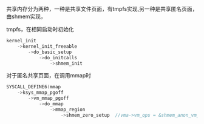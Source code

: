 共享内存分为两种，一种是共享文件页面，有tmpfs实现,另一种是共享匿名页面，由shmem实现，

tmpfs，在相同启动时初始化

```c
kernel_init
    ->kernel_init_freeable
        ->do_basic_setup
            ->do_initcalls
                ->shmem_init
```

对于匿名共享页面，在调用mmap时

```c
SYSCALL_DEFINE6(mmap
    ->ksys_mmap_pgoff
        ->vm_mmap_pgoff
            ->do_mmap
                ->mmap_region
                    ->shmem_zero_setup  //vma->vm_ops = &shmem_anon_vm_ops;
```




